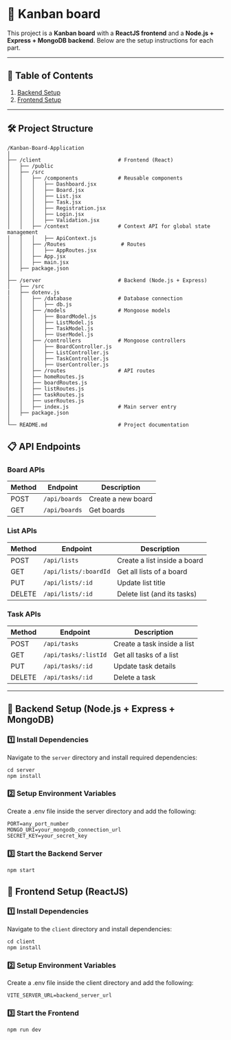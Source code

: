 # 📜  Kanban board

This project is a **Kanban board** with a **ReactJS frontend** and a **Node.js + Express + MongoDB backend**. Below are the setup instructions for each part.

---

## 📌 Table of Contents
1. [Backend Setup](#-backend-setup-nodejs--express--mongodb)
2. [Frontend Setup](#-frontend-setup-reactjs--materialui)

---

## 🛠️ Project Structure

```
/Kanban-Board-Application
│
├── /client                         # Frontend (React)
│   ├── /public
│   ├── /src
│   │   ├── /components             # Reusable components
│   │   │   ├── Dashboard.jsx
│   │   │   ├── Board.jsx
│   │   │   ├── List.jsx
│   │   │   ├── Task.jsx
│   │   │   ├── Registration.jsx
│   │   │   ├── Login.jsx
│   │   │   ├── Validation.jsx
│   │   ├── /context                # Context API for global state management
│   │   │   ├── ApiContext.js
│   │   ├── /Routes                  # Routes
│   │   │   ├── AppRoutes.jsx
│   │   ├── App.jsx
│   │   ├── main.jsx
│   ├── package.json
│
├── /server                         # Backend (Node.js + Express)
│   ├── /src
|   ├── dotenv.js
│   │   ├── /database               # Database connection
│   │   │   ├── db.js
│   │   ├── /models                 # Mongoose models
│   │   │   ├── BoardModel.js
│   │   │   ├── ListModel.js
│   │   │   ├── TaskModel.js
│   │   │   ├── UserModel.js
│   │   ├── /controllers            # Mongoose controllers
│   │   │   ├── BoardController.js
│   │   │   ├── ListController.js
│   │   │   ├── TaskController.js
│   │   │   ├── UserController.js
│   │   ├── /routes                 # API routes
│   │   ├── homeRoutes.js
│   │   ├── boardRoutes.js
│   │   ├── listRoutes.js
│   │   ├── taskRoutes.js
│   │   ├── userRoutes.js
│   │   ├── index.js                # Main server entry
│   ├── package.json
│
└── README.md                       # Project documentation

```

## 📋 API Endpoints

### Board APIs

| Method | Endpoint         | Description            |
| ------ | ---------------- | ---------------------- |
| POST   | `/api/boards`    | Create a new board     |
| GET    | `/api/boards`    | Get boards             |

### List APIs

| Method | Endpoint                 | Description                  |
| ------ | ------------------------ | ----------------------       |
| POST   | `/api/lists`             | Create a list inside a board |
| GET    | `/api/lists/:boardId`    | Get all lists of a board     |
| PUT    | `/api/lists/:id`         | Update list title            |
| DELETE | `/api/lists/:id`         | Delete list (and its tasks)  |


### Task APIs

| Method | Endpoint              | Description                |
| ------ | --------------------- | -------------------------- |
| POST   | `/api/tasks`          | Create a task inside a list|
| GET    | `/api/tasks/:listId`  | Get all tasks of a list    |
| PUT    | `/api/tasks/:id`      | Update task details        |
| DELETE | `/api/tasks/:id`      | Delete a task              |

---

## 🚀 Backend Setup (Node.js + Express + MongoDB)

### **1️⃣ Install Dependencies**
Navigate to the `server` directory and install required dependencies:

```
cd server
npm install
```

### **2️⃣ Setup Environment Variables**
Create a .env file inside the server directory and add the following:
```
PORT=any_port_number
MONGO_URI=your_mongodb_connection_url
SECRET_KEY=your_secret_key 
```

### **3️⃣ Start the Backend Server**
```
npm start
```

## 🎨 Frontend Setup (ReactJS)

### **1️⃣ Install Dependencies**
Navigate to the `client` directory and install dependencies:
```
cd client
npm install
```

### **2️⃣ Setup Environment Variables**
Create a .env file inside the client directory and add the following:
```
VITE_SERVER_URL=backend_server_url
```

### **3️⃣ Start the Frontend**
```
npm run dev
```
